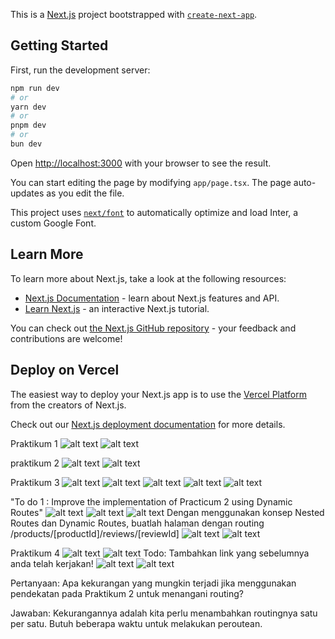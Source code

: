 This is a [Next.js](https://nextjs.org/) project bootstrapped with [`create-next-app`](https://github.com/vercel/next.js/tree/canary/packages/create-next-app).

## Getting Started

First, run the development server:

```bash
npm run dev
# or
yarn dev
# or
pnpm dev
# or
bun dev
```

Open [http://localhost:3000](http://localhost:3000) with your browser to see the result.

You can start editing the page by modifying `app/page.tsx`. The page auto-updates as you edit the file.

This project uses [`next/font`](https://nextjs.org/docs/basic-features/font-optimization) to automatically optimize and load Inter, a custom Google Font.

## Learn More

To learn more about Next.js, take a look at the following resources:

- [Next.js Documentation](https://nextjs.org/docs) - learn about Next.js features and API.
- [Learn Next.js](https://nextjs.org/learn) - an interactive Next.js tutorial.

You can check out [the Next.js GitHub repository](https://github.com/vercel/next.js/) - your feedback and contributions are welcome!

## Deploy on Vercel

The easiest way to deploy your Next.js app is to use the [Vercel Platform](https://vercel.com/new?utm_medium=default-template&filter=next.js&utm_source=create-next-app&utm_campaign=create-next-app-readme) from the creators of Next.js.

Check out our [Next.js deployment documentation](https://nextjs.org/docs/deployment) for more details.


Praktikum 1 
![alt text](image.png)
![alt text](image1.png)

praktikum 2
![alt text](image2.png)
![alt text](image2-1.png)

Praktikum 3
![alt text](image-3.png)
![alt text](image-3-1.png)
![alt text](image3-2.png)
![alt text](image3-3.png)
![alt text](image3-4.png)

"To do 1 : Improve the implementation of Practicum 2 using Dynamic Routes"
![alt text](image3-5.png)
![alt text](image3-6.png)
![alt text](image3-7.png)
Dengan menggunakan konsep Nested Routes dan Dynamic Routes, buatlah halaman dengan routing /products/[productId]/reviews/[reviewId]
![alt text](image3-8.png)
![alt text](image3-9.png)

Praktikum 4
![alt text](image4.png)
![alt text](image4-1.png)
Todo: Tambahkan link yang sebelumnya anda telah kerjakan!
![alt text](image4-2.png)
![alt text](image4-3.png)


Pertanyaan: Apa kekurangan yang mungkin terjadi jika menggunakan pendekatan pada Praktikum 2 untuk menangani routing?

Jawaban:
Kekurangannya adalah kita perlu menambahkan routingnya satu per satu. Butuh beberapa waktu untuk melakukan peroutean.